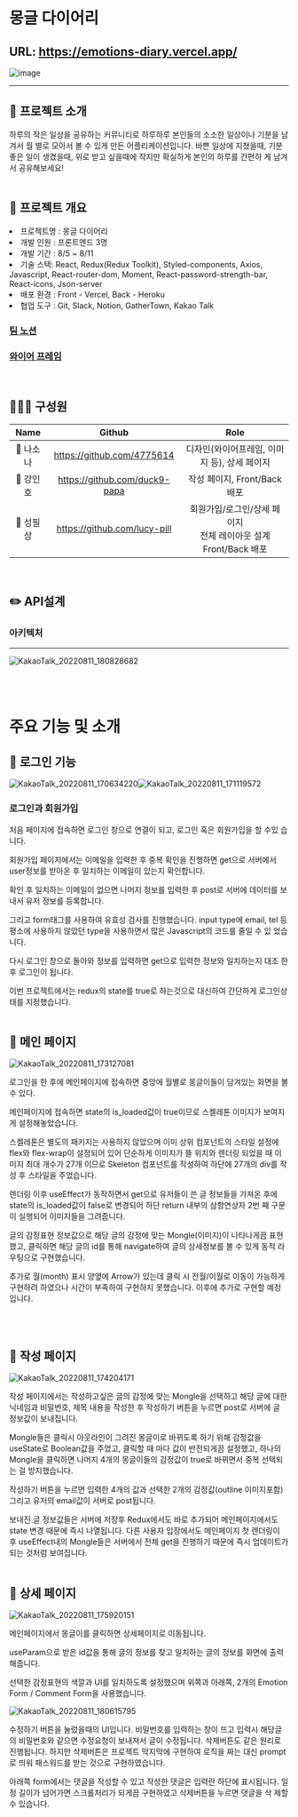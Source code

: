 # 몽글 다이어리

## URL: https://emotions-diary.vercel.app/
![image](https://user-images.githubusercontent.com/107654769/184087207-119c8d22-4dc2-41eb-9427-dff4c27e4c5c.png)

---

## 📝 프로젝트 소개

하루의 작은 일상을 공유하는 커뮤니티로 하루하루 본인들의 소소한 일상이나 기분을
남겨서 월 별로 모아서 볼 수 있게 만든 어플리케이션입니다. 바쁜 일상에 지쳤을때,
기분 좋은 일이 생겼을때, 위로 받고 싶을때에 작지만 확실하게 본인의 하루를 간편하
게 남겨서 공유해보세요! <br/><br/>

## 📓 프로젝트 개요

<li>프로젝트명 : 몽글 다이어리</li>
<li>개발 인원 : 프론트엔드 3명</li>
<li>개발 기간 : 8/5 ~ 8/11</li>
<li>기술 스택: React, Redux(Redux Toolkit), Styled-components, Axios, Javascript, React-router-dom, Moment, React-password-strength-bar, React-icons, Json-server </li>
<li>배포 환경 : Front - Vercel, Back - Heroku</li>
<li>협업 도구 : Git, Slack, Notion, GatherTown, Kakao Talk</li>

### <a href="https://teamsparta.notion.site/5-1a97b6245a0849b7b5d8b31ffd84cfb6">팀 노션</a>

### <a href="https://s3.us-west-2.amazonaws.com/secure.notion-static.com/5f9870d7-3cd9-45e8-a434-7d70e81c6d6f/%E1%84%8B%E1%85%B5%E1%86%AF%E1%84%80%E1%85%B5%E1%84%8C%E1%85%A1%E1%86%BC_%E1%84%8B%E1%85%AA%E1%84%8B%E1%85%B5%E1%84%8B%E1%85%A5%E1%84%91%E1%85%B3%E1%84%85%E1%85%A6%E1%84%8B%E1%85%B5%E1%86%B7_%E1%84%8E%E1%85%AC%E1%84%8C%E1%85%A9%E1%86%BC.pdf?X-Amz-Algorithm=AWS4-HMAC-SHA256&X-Amz-Content-Sha256=UNSIGNED-PAYLOAD&X-Amz-Credential=AKIAT73L2G45EIPT3X45%2F20220811%2Fus-west-2%2Fs3%2Faws4_request&X-Amz-Date=20220811T074215Z&X-Amz-Expires=86400&X-Amz-Signature=94129e937761a8e592df780089e1f6805e64b83479adf3eadd8be574cf7b954e&X-Amz-SignedHeaders=host&response-content-disposition=filename%20%3D%22%25E1%2584%258B%25E1%2585%25B5%25E1%2586%25AF%25E1%2584%2580%25E1%2585%25B5%25E1%2584%258C%25E1%2585%25A1%25E1%2586%25BC_%25E1%2584%258B%25E1%2585%25AA%25E1%2584%258B%25E1%2585%25B5%25E1%2584%258B%25E1%2585%25A5%25E1%2584%2591%25E1%2585%25B3%25E1%2584%2585%25E1%2585%25A6%25E1%2584%258B%25E1%2585%25B5%25E1%2586%25B7_%25E1%2584%258E%25E1%2585%25AC%25E1%2584%258C%25E1%2585%25A9%25E1%2586%25BC.pdf%22&x-id=GetObject">와이어 프레임</a>

<br/>

## 👨‍👧‍👦 구성원

|   Name    |            Github             |                                   Role                                    |
| :-------: | :---------------------------: | :-----------------------------------------------------------------------: |
| 👧 나소나 |  https://github.com/4775614   |               디자인(와이어프레임, 이미지 등), 상세 페이지                |
| 👦 강인호 | https://github.com/duck9-papa |                       작성 페이지, Front/Back 배포                        |
| 👦 성필상 | https://github.com/lucy-pill  | 회원가입/로그인/상세 페이지 <br/> 전체 레이아웃 설계 <br/>Front/Back 배포 |

<br/>

## ✏️ API설계

### 아키텍처

---

![KakaoTalk_20220811_180828682](https://user-images.githubusercontent.com/107654769/184128677-d8ef0086-cbc6-4ac0-a0ad-2d91c6ecb957.png)

<br/><br/>

# 주요 기능 및 소개

## 🔎 로그인 기능

![KakaoTalk_20220811_170634220](https://user-images.githubusercontent.com/107654769/184092101-616f3187-64a2-40ac-a1e3-7cd74e1887e8.png)![KakaoTalk_20220811_171119572](https://user-images.githubusercontent.com/107654769/184091320-9e22d080-d4f2-4dc1-9bbb-0f9ba6b5b962.png)

### 로그인과 회원가입

처음 페이지에 접속하면 로그인 창으로 연결이 되고, 로그인 혹은 회원가입을 할 수있
습니다.

회원가입 페이지에서는 이메일을 입력한 후 중복 확인을 진행하면 get으로 서버에서
user정보를 받아온 후 일치하는 이메일이 있는지 확인합니다.

확인 후 일치하는 이메일이 없으면 나머지 정보를 입력한 후 post로 서버에 데이터를
보내서 유저 정보를 등록합니다.

그리고 form태그를 사용하여 유효성 검사를 진행했습니다. input type에 email, tel
등 평소에 사용하지 않았던 type을 사용하면서 많은 Javascript의 코드를 줄일 수 있
었습니다.

다시 로그인 창으로 돌아와 정보를 입력하면 get으로 입력한 정보와 일치하는지 대조
한 후 로그인이 됩니다.

이번 프로젝트에서는 redux의 state를 true로 하는것으로 대신하여 간단하게 로그인상
태를 지정했습니다. <br/><br/>

## 🔎 메인 페이지

![KakaoTalk_20220811_173127081](https://user-images.githubusercontent.com/107654769/184094760-6bb9ca6d-0960-4300-a7b3-d6e8aec8899b.png)

로그인을 한 후에 메인페이지에 접속하면 중앙에 월별로 몽글이들이 담겨있는 화면을
볼 수 있다.

메인페이지에 접속하면 state의 is_loaded값이 true이므로 스켈레톤 이미지가 보여지
게 설정해놓았습니다.

스켈레톤은 별도의 패키지는 사용하지 않았으며 이미 상위 컴포넌트의 스타일 설정에
flex와 flex-wrap이 설정되어 있어 단순하게 이미지가 뜰 위치와 렌더링 되었을 때 이
미지 최대 개수가 27개 이므로 Skeleton 컴포넌트를 작성하여 하단에 27개의 div를 작
성 후 스타일을 주었습니다.

렌더링 이후 useEffect가 동작하면서 get으로 유저들이 쓴 글 정보들을 가져온 후에
state의 is_loaded값이 false로 변경되어 하단 return 내부의 삼항연상자 2번 째 구문
이 실행되어 이미지들을 그려줍니다.

글의 감정표현 정보값으로 해당 글의 감정에 맞는 Mongle(이미지)이 나타나게끔 표현
했고, 클릭하면 해당 글의 id를 통해 navigate하여 글의 상세정보를 볼 수 있게 동적
라우팅으로 구현했습니다.

추가로 월(month) 표시 양옆에 Arrow가 있는데 클릭 시 전월/이월로 이동이 가능하게
구현하려 하였으나 시간이 부족하여 구현하지 못했습니다. 이후에 추가로 구현할 예정
입니다.

<br/><br/>

## 🔎 작성 페이지

![KakaoTalk_20220811_174204171](https://user-images.githubusercontent.com/107654769/184096284-4a540e2e-da56-4cc7-815f-4a833694fecb.png)

작성 페이지에서는 작성하고싶은 글의 감정에 맞는 Mongle을 선택하고 해당 글에 대한
닉네임과 비밀번호, 제목 내용을 작성한 후 작성하기 버튼을 누르면 post로 서버에 글
정보값이 보내집니다.

Mongle들은 클릭시 아웃라인이 그려진 몽글이로 바뀌도록 하기 위해 감정값을
useState로 Boolean값을 주었고, 클릭할 때 마다 값이 반전되게끔 설정했고, 하나의
Mongle을 클릭하면 나머지 4개의 몽글이들의 감정값이 true로 바뀌면서 중복 선택되는
걸 방지했습니다.

작성하기 버튼을 누르면 입력한 4개의 값과 선택한 2개의 감정값(outline 이미지포함)
그리고 유저의 email값이 서버로 post됩니다.

보내진 글 정보값들은 서버에 저장후 Redux에서도 바로 추가되어 메인페이지에서도
state 변경 때문에 즉시 나열됩니다. 다른 사용자 입장에서도 메인페이지 첫 렌더링이
후 useEffect내의 Mongle들은 서버에서 전체 get을 진행하기 때문에 즉시 업데이트가
되는 것처럼 보여집니다. <br/><br/>

## 🔎 상세 페이지

![KakaoTalk_20220811_175920151](https://user-images.githubusercontent.com/107654769/184100883-7c15fd1d-3826-4fe5-857e-bbb463a3b9bf.png)

메인페이지에서 몽글이를 클릭하면 상세페이지로 이동됩니다.

useParam으로 받은 id값을 통해 글의 정보를 찾고 일치하는 글의 정보를 화면에 출력
해줍니다.

선택한 감정표현의 색깔과 UI를 일치하도록 설정했으며 위쪽과 아래쪽, 2개의 Emotion
Form / Comment Form을 사용했습니다.

![KakaoTalk_20220811_180615795](https://user-images.githubusercontent.com/107654769/184100974-36c6e849-0a35-4e5a-8314-9fd71fc48cb8.png)

수정하기 버튼을 눌렀을때의 UI입니다. 비밀번호를 입력하는 창이 뜨고 입력시 해당글
의 비밀번호와 같으면 수정요청이 보내져서 글이 수정됩니다. 삭제버튼도 같은 원리로
진행됩니다. 하지만 삭제버튼은 프로젝트 막지막에 구현하여 로직을 짜는 대신 prompt로
띄워 패스워드를 받는 것으로 구현하였습니다.

아래쪽 form에서는 댓글을 작성할 수 있고 작성한 댓글은 입력란 하단에 표시됩니다.
일정 길이가 넘어가면 스크롤처리가 되게끔 구현하였고 삭제버튼을 누르면 댓글을 삭
제할 수 있습니다.
